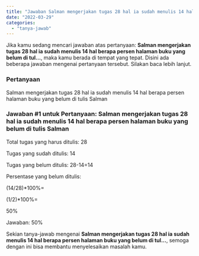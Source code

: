```yaml
---
title: "Jawaban Salman mengerjakan tugas 28 hal ia sudah menulis 14 hal berapa persen halaman buku yang belum di tul..."
date: "2022-03-29"
categories: 
  - "tanya-jawab"
---
```


Jika kamu sedang mencari jawaban atas pertanyaan: **Salman mengerjakan tugas 28 hal ia sudah menulis 14 hal berapa persen halaman buku yang belum di tul...**, maka kamu berada di tempat yang tepat. Disini ada beberapa jawaban mengenai pertanyaan tersebut. Silakan baca lebih lanjut.

### Pertanyaan

Salman mengerjakan tugas 28 hal ia sudah menulis 14 hal berapa persen halaman buku yang belum di tulis Salman

### Jawaban #1 untuk Pertanyaan: Salman mengerjakan tugas 28 hal ia sudah menulis 14 hal berapa persen halaman buku yang belum di tulis Salman

Total tugas yang harus ditulis: 28

Tugas yang sudah ditulis: 14

Tugas yang belum ditulis: 28-14=14

Persentase yang belum ditulis:

(14/28)\*100%=

(1/2)\*100%=

50%

  

Jawaban: 50%

Sekian tanya-jawab mengenai **Salman mengerjakan tugas 28 hal ia sudah menulis 14 hal berapa persen halaman buku yang belum di tul...**, semoga dengan ini bisa membantu menyelesaikan masalah kamu.
